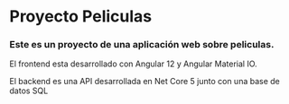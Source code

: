 # Proyecto Peliculas
### Este es un proyecto de una aplicación web sobre peliculas.

<p> El frontend esta desarrollado con Angular 12 y Angular Material IO. </p>
<p> El backend es una API desarrollada en Net Core 5 junto con una base de datos SQL </p> 
